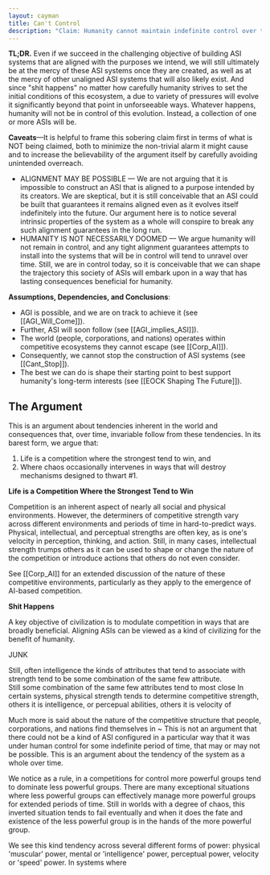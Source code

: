 ```yaml
---
layout: cayman
title: Can't Control
description: "Claim: Humanity cannot maintain indefinite control over the ASI systems it creates."
---
```



**TL;DR.**  Even if we succeed in the challenging objective of building ASI systems that are aligned with the purposes we intend, we will still ultimately be at the mercy of these ASI systems once they are created, as well as at the mercy of other unaligned ASI systems that will also likely exist.  And since "shit happens" no matter how carefully humanity strives to set the initial conditions of this ecosystem, a due to variety of pressures will evolve it significantly beyond that point in unforseeable ways.  Whatever happens, humanity will not be in control of this evolution. Instead, a collection of one or more ASIs will be.

**Caveats**—It is helpful to frame this sobering claim first in terms of what is NOT being claimed, both to minimize the non-trivial alarm it might cause and to increase the believability of the argument itself by carefully avoiding unintended overreach.
- ALIGNMENT MAY BE POSSIBLE — We are not arguing that it is impossible to construct an ASI that is aligned to a purpose intended by its creators.  We are skeptical, but it is still conceivable that an ASI could be built that guarantees it remains aligned even as it evolves itself indefinitely into the future.  Our argument here is to notice several intrinsic properties of the system as a whole will conspire to break any such alignment guarantees in the long run.
- HUMANITY IS NOT NECESSARILY DOOMED — We argue humanity will not remain in control, and any tight alignment guarantees attempts to install into the systems that will be in control will tend to unravel over time. Still, we are in control today, so it is conceivable that we can shape the trajectory this society of ASIs will embark upon in a way that has lasting consequences beneficial for humanity.

**Assumptions, Dependencies, and Conclusions**:
- AGI is possible, and we are on track to achieve it (see [[AGI_Will_Come]]).
- Further, ASI will soon follow (see [[AGI_implies_ASI]]).
- The world (people, corporations, and nations) operates within competitive ecosystems they cannot escape (see [[Corp_AI]]).
- Consequently, we cannot stop the construction of ASI systems (see [[Cant_Stop]]).
- The best we can do is shape their starting point to best support humanity's long-term interests (see [[EOCK Shaping The Future]]).




## The Argument

This is an argument about tendencies inherent in the world and consequences that, over time, invariable follow from these tendencies.  In its barest form, we argue that:
1. Life is a competition where the strongest tend to win, and 
2. Where chaos occasionally intervenes in ways that will destroy mechanisms designed to thwart #1.




**Life is a Competition Where the Strongest Tend to Win**

Competition is an inherent aspect of nearly all social and physical environments. However, the determiners of competitive strength vary across different environments and periods of time in hard-to-predict ways. Physical, intellectual, and perceptual strengths are often key, as is one's velocity in perception, thinking, and action.  Still, in many cases, intellectual strength trumps others as it can be used to shape or change the nature of the competition or introduce actions that others do not even consider.

See [[Corp_AI]] for an extended discussion of the nature of these competitive environments, particularly as they apply to the emergence of AI-based competition.


**Shit Happens**

A key objective of civilization is to modulate competition in ways that are broadly beneficial. Aligning ASIs can be viewed as a kind of civilizing for the benefit of humanity.




JUNK

Still, often intelligence the kinds of attributes that tend to associate with strength tend to be some combination of the same few attribute.  
Still some combination of the same few attributes tend to most close
In certain systems, physical strength tends to determine competitive strength,  others it is intelligence, or percepual abilities, others it is velocity of 

Much more is said about the nature of the competitive structure that people, corporations, and nations find themselves in
~
This is not an argument that there could not be a kind of ASI configured in a particular way that it was under human control for some indefinite period of time, that may or may not be possible. This is an argument about the tendency of the system as a whole over time.

We notice as a rule, in a competitions for control more powerful groups tend to dominate less powerful groups.  There are many exceptional situations where less powerful groups can effectively manage more powerful groups for extended periods of time.  Still in worlds with a degree of chaos, this inverted situation tends to fail eventually and when it does the fate and existence of the less powerful group is in the hands of the more powerful group.

We see this kind tendency across several different forms of power: physical 'muscular' power, mental or 'intelligence' power, perceptual power, velocity or 'speed' power.  In systems where